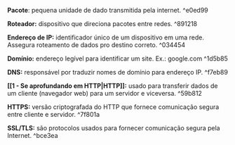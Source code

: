 **Pacote**: pequena unidade de dado transmitida pela internet. ^e0ed99

**Roteador:** dispositivo que direciona pacotes entre redes. ^891218

**Endereço de IP:** identificador único de um dispositivo em uma rede. Assegura roteamento de dados pro destino correto. ^034454

**Domínio:** endereço legível para identificar um site. Ex.: google.com ^1d5b85

**DNS:** responsável por traduzir nomes de domínio para endereço IP.  ^f7eb89

**[[1 - Se aprofundando em HTTP|HTTP]]:** usado para transferir dados de um cliente (navegador web) para um servidor e viceversa. ^59b812

**HTTPS:** versão criptografada do HTTP que fornece comunicação segura entre cliente e servidor. ^7f801a

**SSL/TLS:** são protocolos usados para fornecer comunicação segura pela Internet. ^bce3ea